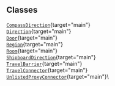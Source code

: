 ## Classes

[`CompassDirection`](../object/CompassDirection.html#CompassDirection){target="main"}\
[`Direction`](../object/Direction.html#Direction){target="main"}\
[`Door`](../object/Door.html#Door){target="main"}\
[`Region`](../object/Region.html#Region){target="main"}\
[`Room`](../object/Room.html#Room){target="main"}\
[`ShipboardDirection`](../object/ShipboardDirection.html#ShipboardDirection){target="main"}\
[`TravelBarrier`](../object/TravelBarrier.html#TravelBarrier){target="main"}\
[`TravelConnector`](../object/TravelConnector.html#TravelConnector){target="main"}\
[`UnlistedProxyConnector`](../object/UnlistedProxyConnector.html#UnlistedProxyConnector){target="main"}\
